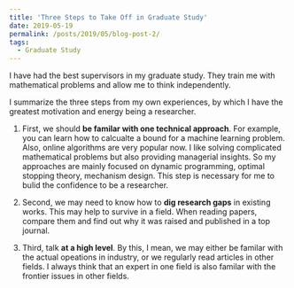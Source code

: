 ```yaml
---
title: 'Three Steps to Take Off in Graduate Study'
date: 2019-05-19
permalink: /posts/2019/05/blog-post-2/
tags:
  - Graduate Study
---
```


I have had the best supervisors in my graduate study. They train me with mathematical problems and allow me to think independently.

I summarize the three steps from my own experiences, by which I have the greatest motivation and energy being a researcher.

1. First, we should **be familar with one technical approach**. For example, you can learn how to calcualte a bound for a machine learning problem. Also, online algorithms are very popular now.
I like solving complicated mathematical problems but also providing managerial insights. So my approaches are mainly focused on dynamic programming, optimal stopping theory, mechanism design.
This step is necessary for me to bulid the confidence to be a researcher. 

2. Second, we may need to know how to **dig research gaps** in existing works. This may help to survive in a field. When reading papers, compare them and find out why it was raised and published in a top journal. 

3. Third, talk **at a high level**. By this, I mean, we may either be familar with the actual opeations in industry, or we regularly read articles in other fields. I always think that an expert in one field is also familar with the frontier issues in other fields.
